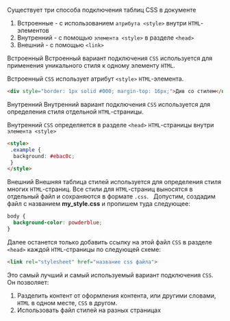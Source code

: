 
Существует три способа подключения таблиц CSS в документе

1. Встроенные - с использованием `атрибута <style>` внутри `HTML`-элементов
2. Внутренний - с помощью `элемента <style>` в разделе `<head>`
3. Внешний - с помощью `<link>`

Встроенный
Встроенный вариант подключения `CSS` используется для применения уникального стиля к одному элементу `HTML`.

Встроенный `CSS` использует атрибут `<style>` `HTML`-элемента.

```HTML
<div style="border: 1px solid #000; margin-top: 16px;">Див со стилем</div>
```

Внутренний
Внутренний вариант подключения `CSS` используется для определения стиля отдельной `HTML`-страницы.

Внутренний `CSS` определяется в разделе `<head>` `HTML`-страницы внутри `элемента <style>`

``` HTML
<style> 
 .example {
  background: #ebac0c;
 }
</style>
```

Внешний
Внешняя таблица стилей используется для определения стиля многих `HTML`-страниц. Все стили для `HTML`-страниц выносятся в отдельный файл и сохраняются в формате `.css`.   Допустим, создадим файл с названием **my_style.css** и пропишем туда следующее:

``` CSS
body {
  background-color: powderblue;
}
```

Далее останется только добавить ссылку на этой файл `CSS` в разделе `<head>` каждой `HTML`-страницы по следующей схеме:

``` HTML
<link rel="stylesheet" href="название css файла">
```

Это самый лучший и самый используемый вариант подключения `CSS`. Он позволяет:

1. Разделить контент от оформления контента, или другими словами, `HTML` в одном месте, `CSS` в другом.   
2. Использовать файл стилей на разных страницах